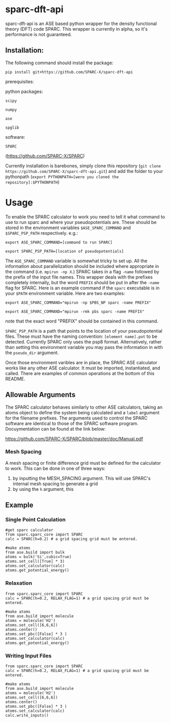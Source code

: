 # sparc-dft-api

sparc-dft-api is an ASE based python wrapper for the density functional theory (DFT) code SPARC. This wrapper is currently in alpha, so it's performance is not guaranteed.

## Installation:
The following command should install the package:

~~~
pip install git+https://github.com/SPARC-X/sparc-dft-api
~~~

prerequisites:

python packages:

`scipy`

`numpy`

`ase`

`spglib`

software:

`SPARC`

(https://github.com/SPARC-X/SPARC)

Currently installation is barebones, simply clone this repository (`git clone https://github.com/SPARC-X/sparc-dft-api.git`) and add the folder to your pythonpath (`export PYTHONPATH=[were you cloned the repository]:$PYTHONPATH`)


# Usage

To enable the SPARC calculator to work you need to tell it what command to use to run sparc and where your pseudopotentials are. These should be stored in the environment variables `$ASE_SPARC_COMMAND` and `$SPARC_PSP_PATH` respectively. e.g.:

`export ASE_SPARC_COMMAND=[command to run SPARC]`

`export SPARC_PSP_PATH=[location of pseudopotentials]`

The `ASE_SPARC_COMMAND` variable is somewhat tricky to set up. All the information about parallelization should be included where appropriate in the command (i.e. `mpirun -np X`.) SPARC takes in a flag `-name` followed by the prefix of the input file names. This wrapper deals with the prefixes completely internally, but the word `PREFIX` should be put in after the `-name` flag for SPARC. Here is an example command if the `sparc` executable is in your `$PATH` environment variable. Here are two examples:

`export ASE_SPARC_COMMAND="mpirun -np $PBS_NP sparc -name PREFIX"`


`export ASE_SPARC_COMMAND="mpirun -rmk pbs sparc -name PREFIX"`

note that the exact word "PREFIX" should be contained in this command.

`SPARC_PSP_PATH` is a path that points to the location of your pseudopotential files. These must have the naming convention: `[element name].pot` to be detected. Currently SPARC only uses the psp8 format. Alternatively, rather than setting this environment variable you may pass the information in with the `pseudo_dir` argument.

Once those environment varibles are in place, the SPARC ASE calculator works like any other ASE calculator. It must be imported, instantiated, and called. There are examples of common operations at the bottom of this README.

## Allowable Arguments

The SPARC calculator behaves similarly to other ASE calculators, taking an atoms object to define the system being calculated and a `label` argument for the filename prefixes. The arguments used to control the SPARC software are identical to those of the SPARC software program. Docuymentation can be found at the link below:

https://github.com/SPARC-X/SPARC/blob/master/doc/Manual.pdf

### Mesh Spacing
A mesh spacing or finite difference grid must be defined for the calculator to work. This can be done in one of three ways:
1. by inputting the MESH_SPACING argument. This will use SPARC's internal mesh spacing to generate a grid
2. by using the `h` argument, this  

## Example


### Single Point Calculation
~~~
#get sparc calculator
from sparc.sparc_core import SPARC
calc = SPARC(h=0.2) # a grid spacing grid must be entered.

#make atoms
from ase.build import bulk
atoms = bulk('Si',cubic=True)
atoms.set_cell([True] * 3)
atoms.set_calculator(calc)
atoms.get_potential_energy()
~~~


### Relaxation
~~~
from sparc.sparc_core import SPARC
calc = SPARC(h=0.2, RELAX_FLAG=1) # a grid spacing grid must be entered.

#make atoms
from ase.build import molecule
atoms = molecule('H2')
atoms.set_cell([6,6,6])
atoms.center()
atoms.set_pbc([False] * 3 )
atoms.set_calculator(calc)
atoms.get_potential_energy()
~~~

### Writing Input Files
~~~
from sparc.sparc_core import SPARC
calc = SPARC(h=0.2, RELAX_FLAG=1) # a grid spacing grid must be entered.

#make atoms
from ase.build import molecule
atoms = molecule('H2')
atoms.set_cell([6,6,6])
atoms.center()
atoms.set_pbc([False] * 3 )
atoms.set_calculator(calc)
calc.write_inputs()
~~~

